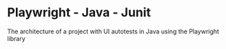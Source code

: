 # Playwright - Java - Junit
The architecture of a project with UI autotests in Java using the Playwright library
